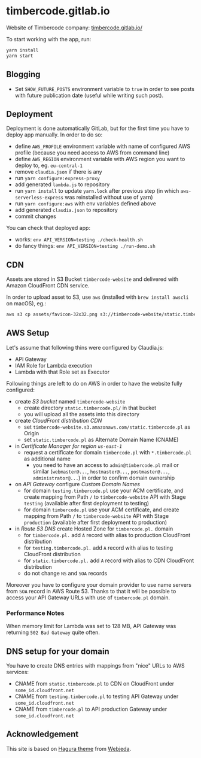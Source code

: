 # timbercode.gitlab.io

Website of Timbercode company:
 [timbercode.gitlab.io/]( http://timbercode.gitlab.io/ )

To start working with the app, run:
```bash
yarn install
yarn start
```

## Blogging

* Set `SHOW_FUTURE_POSTS` environment variable to `true` 
  in order to see posts with future publication date 
  (useful while writing such post).

## Deployment

Deployment is done automatically GitLab, but for the first time
 you have to deploy app manually. In order to do so:
* define `AWS_PROFILE` environment variable with name of configured
  AWS profile (because you need access to AWS from command line)
* define `AWS_REGION` environment variable with AWS region
  you want to deploy to, eg. `eu-central-1`
* remove `claudia.json` if there is any
* run `yarn configure:express-proxy`
* add generated `lambda.js` to repository
* run `yarn install` to update `yarn.lock` after previous step
  (in which `aws-serverless-express` was reinstalled without
  use of yarn)
* run `yarn configure:aws` with env variables defined above
* add generated `claudia.json` to repository
* commit changes

You can check that deployed app:
* works: `env API_VERSION=testing ./check-health.sh`
* do fancy things: `env API_VERSION=testing ./run-demo.sh`

## CDN

Assets are stored in S3 Bucket `timbercode-website` and delivered
with Amazon CloudFront CDN service.

In order to upload asset to S3, use `aws` (installed with `brew install awscli` on macOS), eg.:
```bash
aws s3 cp assets/favicon-32x32.png s3://timbercode-website/static.timbercode.pl/favicon-32x32.png --profile <profile> --region <region>
```

## AWS Setup

Let's assume that following thins were configured by Claudia.js:
* API Gateway
* IAM Role for Lambda execution
* Lambda with that Role set as Executor

Following things are left to do on AWS in order to have
the website fully configured:
* create *S3 bucket* named `timbercode-website`
    * create directory `static.timbercode.pl/` in that bucket
    * you will upload all the assets into this directory
* create *CloudFront distribution CDN*
    * set `timbercode-website.s3.amazonaws.com/static.timbercode.pl`
      as Origin
    * set `static.timbercode.pl` as Alternate Domain Name (CNAME)
* in *Certificate Manager for region `us-east-1`*
    * request a certificate for domain `timbercode.pl` with `*.timbercode.pl`
      as additional name
        * you need to have an access to `admin@timbercode.pl` mail or
          similar (`webmaster@...`, `hostmaster@...`, `postmaster@...`,
          `administrator@...`) in order to confirm domain ownership
* on *API Gateway* configure *Custom Domain Names*
    * for domain `testing.timbercode.pl` use your ACM certificate,
      and create mapping from Path `/` to `timbercode-website` API
      with Stage `testing` (available after first deployment to testing)
    * for domain `timbercode.pl` use your ACM certificate,
      and create mapping from Path `/` to `timbercode-website` API
      with Stage `production` (available after first deployment to production)
* in *Route 53 DNS* create Hosted Zone for `timbercode.pl.` domain
    * for `timbercode.pl.` add `A` record with alias to production
      CloudFront distribution
    * for `testing.timbercode.pl.` add `A` record with alias to testing
      CloudFront distribution
    * for `static.timbercode.pl.` add `A` record with alias to CDN
      CloudFront distribution
    * do not change `NS` and `SOA` records
    
Moreover you have to configure your domain provider to use
name servers from `SOA` record in AWS Route 53. Thanks to that
it will be possible to access your API Gateway URLs with use of
`timbercode.pl` domain.
    
### Performance Notes

When memory limit for Lambda was set to 128 MB, API Gateway was returning
`502 Bad Gateway` quite often.
    
## DNS setup for your domain

You have to create DNS entries with mappings from "nice" URLs
to AWS services:
* CNAME from `static.timbercode.pl` to CDN on CloudFront
  under `some_id.cloudfront.net`
* CNAME from `testing.timbercode.pl` to testing API Gateway
  under `some_id.cloudfront.net`
* CNAME from `timbercode.pl` to API production Gateway 
  under `some_id.cloudfront.net`

## Acknowledgement

This site is based on [Hagura theme]( https://github.com/sharu725/hagura )
 from [Webjeda]( https://blog.webjeda.com/ ).
